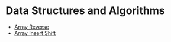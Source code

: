 # Data Structures and Algorithms

- [ Array Reverse](array-reverse/README.md)
- [ Array Insert Shift](array-insert-shift/README.md)